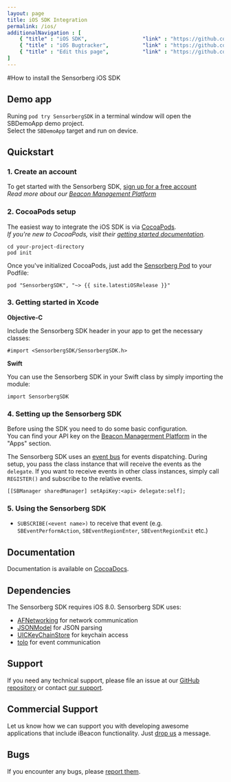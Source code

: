 ```yaml
---
layout: page
title: iOS SDK Integration
permalink: /ios/
additionalNavigation : [     
    { "title" : "iOS SDK",                  "link" : "https://github.com/sensorberg-dev/ios-sdk" },
    { "title" : "iOS Bugtracker",           "link" : "https://github.com/sensorberg-dev/ios-sdk/issues" },
    { "title" : "Edit this page",           "link" : "https://github.com/sensorberg-dev/sensorberg-dev.github.io/edit/master/ios.md" }     
]
---
```


#How to install the Sensorberg iOS SDK
## Demo app

Runing `pod try SensorbergSDK` in a terminal window will open the SBDemoApp demo project.  
Select the `SBDemoApp` target and run on device.

## Quickstart

### 1. Create an account

To get started with the Sensorberg SDK, [sign up for a free account](https://manage.sensorberg.com/#/signup)  
*Read more about our [Beacon Management Platform](https://sensorberg.zendesk.com)*

### 2. CocoaPods setup

The easiest way to integrate the iOS SDK is via [CocoaPods](https://cocoapods.org/).  
*If you're new to CocoaPods, visit their [getting started documentation](https://guides.cocoapods.org/using/getting-started.html).*

````
cd your-project-directory    
pod init
````

Once you've initialized CocoaPods, just add the [Sensorberg Pod](https://cocoapods.org/pods/SensorbergSDK) to your Podfile:

````
pod "SensorbergSDK", "~> {{ site.latestiOSRelease }}"
````

### 3. Getting started in Xcode

**Objective-C**

Include the Sensorberg SDK header in your app to get the necessary classes:

`#import <SensorbergSDK/SensorbergSDK.h>`

**Swift**

You can use the Sensorberg SDK in your Swift class by simply importing the module:

`import SensorbergSDK`

### 4. Setting up the Sensorberg SDK

Before using the SDK you need to do some basic configuration.  
You can find your API key on the [Beacon Managerment Platform](https://manage.sensorberg.com) in the "Apps" section.

The Sensorberg SDK uses an [event bus](https://en.wikipedia.org/wiki/Publish%E2%80%93subscribe_pattern) for events dispatching.
During setup, you pass the class instance that will receive the events as the `delegate`.
If you want to receive events in other class instances, simply call `REGISTER()` and subscribe to the relative events.

`[[SBManager sharedManager] setApiKey:<api> delegate:self];`



### 5. Using the Sensorberg SDK

- `SUBSCRIBE(<event name>)` to receive that event (e.g. `SBEventPerformAction`, `SBEventRegionEnter`, `SBEventRegionExit` etc.)

## Documentation
Documentation is available on [CocoaDocs](http://cocoadocs.org/docsets/SensorbergSDK).


## Dependencies

The Sensorberg SDK requires iOS 8.0. Sensorberg SDK uses:

- [AFNetworking](https://github.com/AFNetworking/AFNetworking) for network communication   
- [JSONModel](https://github.com/icanzilb/JSONModel) for JSON parsing  
- [UICKeyChainStore](https://github.com/kishikawakatsumi/UICKeyChainStore) for keychain access  
- [tolo](https://github.com/genzeb/tolo) for event communication  

## Support

If you need any technical support, please file an issue at our [GitHub repository](https://github.com/sensorberg-dev/ios-sdk/issues/new) or contact [our support](https://sensorberg.zendesk.com/hc/en-us/requests/new).

## Commercial Support

Let us know how we can support you with developing awesome applications that include iBeacon functionality. Just [drop us](mailto:support@sensorberg.com) a message.

## Bugs

If you encounter any bugs, please [report them](https://github.com/sensorberg-dev/ios-sdk/issues).

<!--<div class="callout callout-info">-->
<!--    <h1><i class='fa fa-info-circle'/></i>Tip: Edit the default beacon regions</h1>-->
<!--    <p>By default, the SDK will monitor all <a href="https://sensorberg.zendesk.com/hc/en-us/articles/201635021-How-is-a-Beacon-ID-structured-">the Sensorberg beacon</a> regions and all the regions you specify at manage.sensorberg.com. If you want to only use the actual regions of your active beacons set the default regions to an empty array:<br> -->
<!--    <pre><code class="language-text" data-lang="text">SBSDKManager.setDefaultRegions(@[])</code></pre>-->
<!--    Please note, you need the <a href="http://sensorberg-dev.github.io/ios-sdk/1.0.2/">1.0.2</a> release to use this feature</p>    -->
<!--</div>-->
<br/>
<br/>
<br/>
<br/>
<br/>

